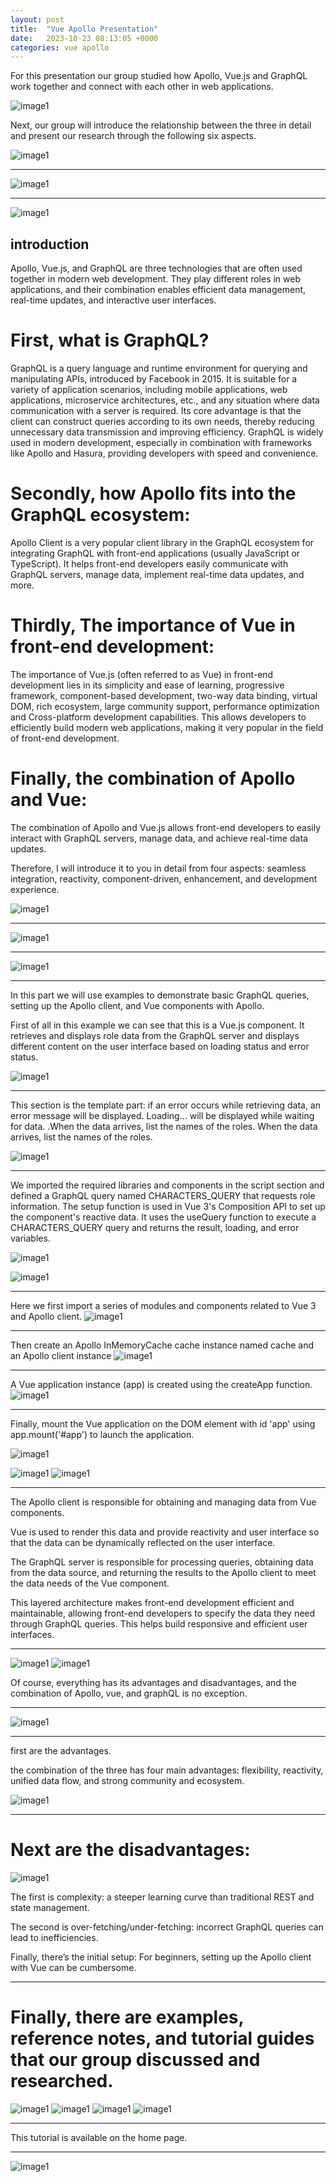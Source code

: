 ```yaml
---
layout: post
title:  "Vue Apollo Presentation"
date:   2023-10-23 08:13:05 +0000
categories: vue apollo
---
```

For this presentation our group studied how Apollo, Vue.js and GraphQL work together and connect with each other in web applications.

![image1](../../../../../images/Slide1.jpg)



Next, our group will introduce the relationship between the three in detail and present our research through the following six aspects.

![image1](../../../../../images/Slide2.jpg)

---------------------------------------------------------
![image1](../../../../../images/Slide3.jpg)

---------------------------------------------------------
![image1](../../../../../images/Slide4.jpg)

## introduction

Apollo, Vue.js, and GraphQL are three technologies that are often used together in modern web development. They play different roles in web applications, and their combination enables efficient data management, real-time updates, and interactive user interfaces.

# First, what is GraphQL? 

GraphQL is a query language and runtime environment for querying and manipulating APIs, introduced by Facebook in 2015. It is suitable for a variety of application scenarios, including mobile applications, web applications, microservice architectures, etc., and any situation where data communication with a server is required. Its core advantage is that the client can construct queries according to its own needs, thereby reducing unnecessary data transmission and improving efficiency. GraphQL is widely used in modern development, especially in combination with frameworks like Apollo and Hasura, providing developers with speed and convenience. 

# Secondly, how Apollo fits into the GraphQL ecosystem: 

Apollo Client is a very popular client library in the GraphQL ecosystem for integrating GraphQL with front-end applications (usually JavaScript or TypeScript). It helps front-end developers easily communicate with GraphQL servers, manage data, implement real-time data updates, and more. 

# Thirdly, The importance of Vue in front-end development: 

The importance of Vue.js (often referred to as Vue) in front-end development lies in its simplicity and ease of learning, progressive framework, component-based development, two-way data binding, virtual DOM, rich ecosystem, large community support, performance optimization and Cross-platform development capabilities. This allows developers to efficiently build modern web applications, making it very popular in the field of front-end development. 

# Finally, the combination of Apollo and Vue: 

The combination of Apollo and Vue.js allows front-end developers to easily interact with GraphQL servers, manage data, and achieve real-time data updates.



Therefore, I will introduce it to you in detail from four aspects: seamless integration, reactivity, component-driven, enhancement, and development experience.

![image1](../../../../../images/Slide5.jpg)

---------------------------------------------------------
![image1](../../../../../images/Slide6.jpg)

---------------------------------------------------------
![image1](../../../../../images/Slide7.jpg)

---------------------------------------------------------
In this part we will use examples to demonstrate basic GraphQL queries, setting up the Apollo client, and Vue components with Apollo.

First of all in this example we can see that this is a Vue.js component. It retrieves and displays role data from the GraphQL server and displays different content on the user interface based on loading status and error status.

![image1](../../../../../images/Slide8.jpg)

---------------------------------------------------------
This section is the template part: if an error occurs while retrieving data, an error message will be displayed. Loading... will be displayed while waiting for data. .When the data arrives, list the names of the roles. When the data arrives, list the names of the roles. 

![image1](../../../../../images/Slide8-1.JPG)

---------------------------------------------------------
We imported the required libraries and components in the script section and defined a GraphQL query named CHARACTERS_QUERY that requests role information. The setup function is used in Vue 3's Composition API to set up the component's reactive data. It uses the useQuery function to execute a CHARACTERS_QUERY query and returns the result, loading, and error variables.

![image1](../../../../../images/Slide8-2.JPG)



![image1](../../../../../images/Slide9.jpg)

---------------------------------------------------------
Here we first import a series of modules and components related to Vue 3 and Apollo client.
![image1](../../../../../images/Slide9-1.JPG)

---------------------------------------------------------
Then create an Apollo InMemoryCache cache instance named cache and an Apollo client instance 
![image1](../../../../../images/Slide9-2.JPG)

---------------------------------------------------------
A Vue application instance (app) is created using the createApp function. 
![image1](../../../../../images/Slide9-3.JPG)

---------------------------------------------------------
Finally, mount the Vue application on the DOM element with id 'app' using app.mount('#app') to launch the application.

![image1](../../../../../images/Slide9-4.JPG)




![image1](../../../../../images/Slide10.jpg)
![image1](../../../../../images/Slide11.jpg)

---------------------------------------------------------
The Apollo client is responsible for obtaining and managing data from Vue components. 

Vue is used to render this data and provide reactivity and user interface so that the data can be dynamically reflected on the user interface. 

The GraphQL server is responsible for processing queries, obtaining data from the data source, and returning the results to the Apollo client to meet the data needs of the Vue component. 

This layered architecture makes front-end development efficient and maintainable, allowing front-end developers to specify the data they need through GraphQL queries. This helps build responsive and efficient user interfaces.

---------------------------------------------------------
![image1](../../../../../images/Slide12.jpg)
![image1](../../../../../images/Slide13.jpg)




Of course, everything has its advantages and disadvantages, and the combination of Apollo, vue, and graphQL is no exception. 

---------------------------------------------------------
![image1](../../../../../images/Slide14.jpg)

---------------------------------------------------------
first are the advantages.

the combination of the three has four main advantages: flexibility, reactivity, unified data flow, and strong community and ecosystem.

![image1](../../../../../images/Slide15.jpg)

---------------------------------------------------------

# Next are the disadvantages:
![image1](../../../../../images/Slide16.jpg)

The first is complexity: a steeper learning curve than traditional REST and state management. 

The second is over-fetching/under-fetching: incorrect GraphQL queries can lead to inefficiencies. 

Finally, there’s the initial setup: For beginners, setting up the Apollo client with Vue can be cumbersome.

---------------------------------------------------------
# Finally, there are examples, reference notes, and tutorial guides that our group discussed and researched.
![image1](../../../../../images/Slide17.jpg)
![image1](../../../../../images/Slide18.jpg)
![image1](../../../../../images/Slide19.jpg)
![image1](../../../../../images/Slide20.jpg)

---------------------------------------------------------
This tutorial is available on the home page.

---------------------------------------------------------
![image1](../../../../../images/Slide21.jpg)
